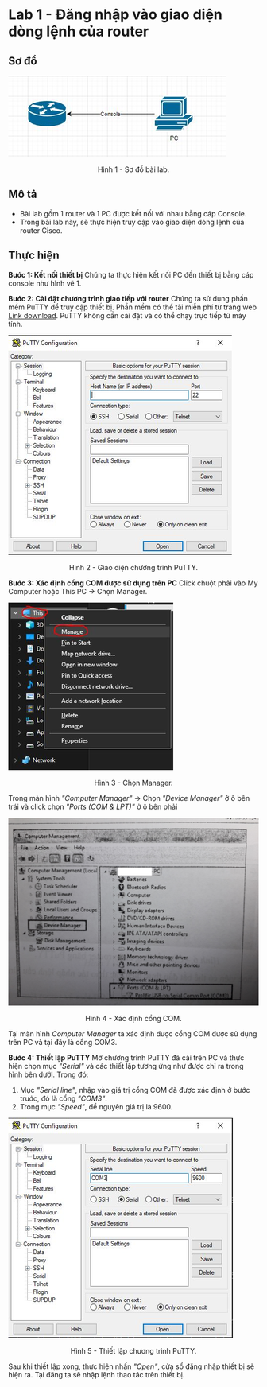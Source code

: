 # Lab 1 - Đăng nhập vào giao diện dòng lệnh của router

## Sơ đồ

![Picture_1](https://github.com/phucnh1993/training/blob/master/vi/internet/ccna/network-basic/image/lab-1-diagram.jpg?raw=true)
<div align="center">
    Hình 1 - Sơ đồ bài lab.
</div>

## Mô tả

- Bài lab gồm 1 router và 1 PC được kết nối với nhau bằng cáp Console.
- Trong bài lab này, sẽ thực hiện truy cập vào giao diện dòng lệnh của router Cisco.

## Thực hiện

**Bước 1: Kết nối thiết bị**
Chúng ta thực hiện kết nối PC đến thiết bị bằng cáp console như hình vẽ 1.

**Bước 2: Cài đặt chương trình giao tiếp với router**
Chúng ta sử dụng phần mềm PuTTY để truy cập thiết bị. Phần mềm có thể tãi miễn phí từ trang web [Link download](https://www.putty.org).
PuTTY không cần cài đặt và có thể chạy trực tiếp từ máy tính.

![Picture_2](https://github.com/phucnh1993/training/blob/master/vi/internet/ccna/network-basic/image/putty-start.jpg?raw=true)
<div align="center">
    Hình 2 - Giao diện chương trình PuTTY.
</div>

**Bước 3: Xác định cổng COM được sử dụng trên PC**
Click chuột phải vào My Computer hoặc This PC -> Chọn Manager.

![Picture_3](https://github.com/phucnh1993/training/blob/master/vi/internet/ccna/network-basic/image/window-manager.jpg?raw=true)
<div align="center">
    Hình 3 - Chọn Manager.
</div>

Trong màn hình *"Computer Manager"* -> Chọn *"Device Manager"* ở ô bên trái và click chọn *"Ports (COM & LPT)"* ở ô bên phải

![Picture_4](https://github.com/phucnh1993/training/blob/master/vi/internet/ccna/network-basic/image/device-com.jpg?raw=true)
<div align="center">
    Hình 4 - Xác định cổng COM.
</div>

Tại màn hình *Computer Manager* ta xác định được cổng COM được sử dụng trên PC và tại đây là cổng COM3.

**Bước 4: Thiết lập PuTTY**
Mở chương trình PuTTY đã cài trên PC và thực hiện chọn mục *"Serial"* và các thiết lập tương ứng như được chỉ ra trong hình bên dưới. Trong đó:
  1. Mục *"Serial line"*, nhập vào giá trị cổng COM đã được xác định ở bước trước, đó là cổng *"COM3"*.
  2. Trong mục *"Speed"*, để nguyên giá trị là 9600.

![Picture_5](https://github.com/phucnh1993/training/blob/master/vi/internet/ccna/network-basic/image/putty-serial.jpg?raw=true)
<div align="center">
    Hình 5 - Thiết lập chương trình PuTTY.
</div>

Sau khi thiết lập xong, thực hiện nhấn *"Open"*, cửa sổ đăng nhập thiết bị sẽ hiện ra. Tại đăng ta sẽ nhập lệnh thao tác trên thiết bị.
